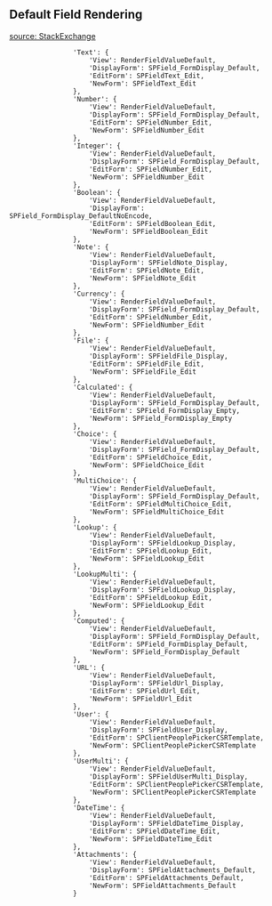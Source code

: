 ## Default Field Rendering

[source: StackExchange](http://sharepoint.stackexchange.com/questions/112506/sharepoint-2013-js-link-return-default-field-rendering)

                    'Text': {
                        'View': RenderFieldValueDefault,
                        'DisplayForm': SPField_FormDisplay_Default,
                        'EditForm': SPFieldText_Edit,
                        'NewForm': SPFieldText_Edit
                    },
                    'Number': {
                        'View': RenderFieldValueDefault,
                        'DisplayForm': SPField_FormDisplay_Default,
                        'EditForm': SPFieldNumber_Edit,
                        'NewForm': SPFieldNumber_Edit
                    },
                    'Integer': {
                        'View': RenderFieldValueDefault,
                        'DisplayForm': SPField_FormDisplay_Default,
                        'EditForm': SPFieldNumber_Edit,
                        'NewForm': SPFieldNumber_Edit
                    },
                    'Boolean': {
                        'View': RenderFieldValueDefault,
                        'DisplayForm': SPField_FormDisplay_DefaultNoEncode,
                        'EditForm': SPFieldBoolean_Edit,
                        'NewForm': SPFieldBoolean_Edit
                    },
                    'Note': {
                        'View': RenderFieldValueDefault,
                        'DisplayForm': SPFieldNote_Display,
                        'EditForm': SPFieldNote_Edit,
                        'NewForm': SPFieldNote_Edit
                    },
                    'Currency': {
                        'View': RenderFieldValueDefault,
                        'DisplayForm': SPField_FormDisplay_Default,
                        'EditForm': SPFieldNumber_Edit,
                        'NewForm': SPFieldNumber_Edit
                    },
                    'File': {
                        'View': RenderFieldValueDefault,
                        'DisplayForm': SPFieldFile_Display,
                        'EditForm': SPFieldFile_Edit,
                        'NewForm': SPFieldFile_Edit
                    },
                    'Calculated': {
                        'View': RenderFieldValueDefault,
                        'DisplayForm': SPField_FormDisplay_Default,
                        'EditForm': SPField_FormDisplay_Empty,
                        'NewForm': SPField_FormDisplay_Empty
                    },
                    'Choice': {
                        'View': RenderFieldValueDefault,
                        'DisplayForm': SPField_FormDisplay_Default,
                        'EditForm': SPFieldChoice_Edit,
                        'NewForm': SPFieldChoice_Edit
                    },
                    'MultiChoice': {
                        'View': RenderFieldValueDefault,
                        'DisplayForm': SPField_FormDisplay_Default,
                        'EditForm': SPFieldMultiChoice_Edit,
                        'NewForm': SPFieldMultiChoice_Edit
                    },
                    'Lookup': {
                        'View': RenderFieldValueDefault,
                        'DisplayForm': SPFieldLookup_Display,
                        'EditForm': SPFieldLookup_Edit,
                        'NewForm': SPFieldLookup_Edit
                    },
                    'LookupMulti': {
                        'View': RenderFieldValueDefault,
                        'DisplayForm': SPFieldLookup_Display,
                        'EditForm': SPFieldLookup_Edit,
                        'NewForm': SPFieldLookup_Edit
                    },
                    'Computed': {
                        'View': RenderFieldValueDefault,
                        'DisplayForm': SPField_FormDisplay_Default,
                        'EditForm': SPField_FormDisplay_Default,
                        'NewForm': SPField_FormDisplay_Default
                    },
                    'URL': {
                        'View': RenderFieldValueDefault,
                        'DisplayForm': SPFieldUrl_Display,
                        'EditForm': SPFieldUrl_Edit,
                        'NewForm': SPFieldUrl_Edit
                    },
                    'User': {
                        'View': RenderFieldValueDefault,
                        'DisplayForm': SPFieldUser_Display,
                        'EditForm': SPClientPeoplePickerCSRTemplate,
                        'NewForm': SPClientPeoplePickerCSRTemplate
                    },
                    'UserMulti': {
                        'View': RenderFieldValueDefault,
                        'DisplayForm': SPFieldUserMulti_Display,
                        'EditForm': SPClientPeoplePickerCSRTemplate,
                        'NewForm': SPClientPeoplePickerCSRTemplate
                    },
                    'DateTime': {
                        'View': RenderFieldValueDefault,
                        'DisplayForm': SPFieldDateTime_Display,
                        'EditForm': SPFieldDateTime_Edit,
                        'NewForm': SPFieldDateTime_Edit
                    },
                    'Attachments': {
                        'View': RenderFieldValueDefault,
                        'DisplayForm': SPFieldAttachments_Default,
                        'EditForm': SPFieldAttachments_Default,
                        'NewForm': SPFieldAttachments_Default
                    }